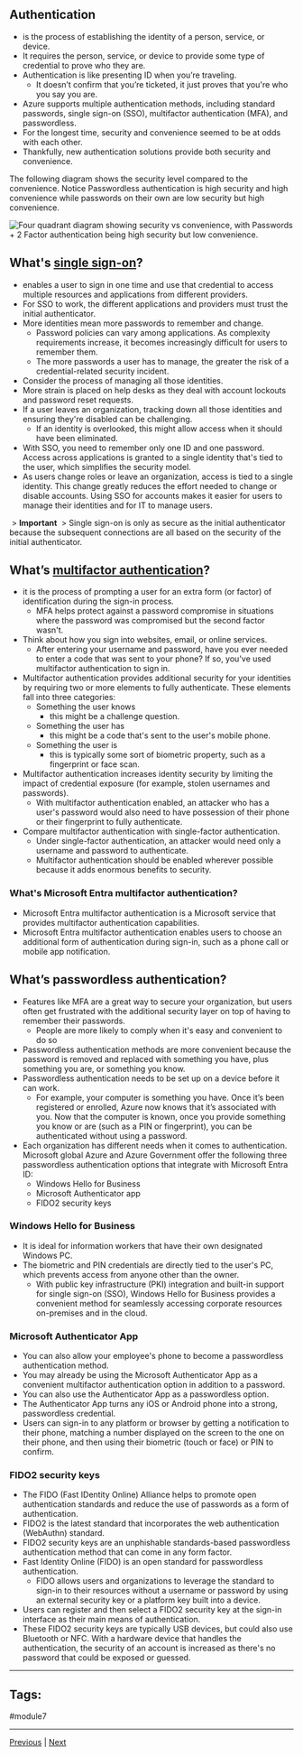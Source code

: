 ## **Authentication** 

- is the process of establishing the identity of a person, service, or device. 
- It requires the person, service, or device to provide some type of credential to prove who they are. 
- Authentication is like presenting ID when you’re traveling. 
	- It doesn’t confirm that you’re ticketed, it just proves that you're who you say you are. 
- Azure supports multiple authentication methods, including standard passwords, single sign-on (SSO), multifactor authentication (MFA), and passwordless.
- For the longest time, security and convenience seemed to be at odds with each other. 
- Thankfully, new authentication solutions provide both security and convenience.

The following diagram shows the security level compared to the convenience. Notice Passwordless authentication is high security and high convenience while passwords on their own are low security but high convenience.

![Four quadrant diagram showing security vs convenience, with Passwords + 2 Factor authentication being high security but low convenience.](https://learn.microsoft.com/en-us/training/wwl-azure/describe-azure-identity-access-security/media/passwordless-convenience-security-30321b4d.png)

## What's [single sign-on](terminologies#SSA)?

- enables a user to sign in one time and use that credential to access multiple resources and applications from different providers. 
- For SSO to work, the different applications and providers must trust the initial authenticator.
- More identities mean more passwords to remember and change. 
	- Password policies can vary among applications. As complexity requirements increase, it becomes increasingly difficult for users to remember them. 
	- The more passwords a user has to manage, the greater the risk of a credential-related security incident.
- Consider the process of managing all those identities. 
- More strain is placed on help desks as they deal with account lockouts and password reset requests. 
- If a user leaves an organization, tracking down all those identities and ensuring they're disabled can be challenging. 
	- If an identity is overlooked, this might allow access when it should have been eliminated.
- With SSO, you need to remember only one ID and one password. Access across applications is granted to a single identity that's tied to the user, which simplifies the security model. 
- As users change roles or leave an organization, access is tied to a single identity. This change greatly reduces the effort needed to change or disable accounts. Using SSO for accounts makes it easier for users to manage their identities and for IT to manage users.

 > **Important**
 > Single sign-on is only as secure as the initial authenticator because the subsequent connections are all based on the security of the initial authenticator.

## What’s [multifactor authentication](terminologies#MFA)?

 - it is the process of prompting a user for an extra form (or factor) of identification during the sign-in process. 
	 - MFA helps protect against a password compromise in situations where the password was compromised but the second factor wasn't.
- Think about how you sign into websites, email, or online services. 
	- After entering your username and password, have you ever needed to enter a code that was sent to your phone? If so, you've used multifactor authentication to sign in.
- Multifactor authentication provides additional security for your identities by requiring two or more elements to fully authenticate. These elements fall into three categories:
	- Something the user knows 
		- this might be a challenge question.
	- Something the user has 
		- this might be a code that's sent to the user's mobile phone.
	- Something the user is
		- this is typically some sort of biometric property, such as a fingerprint or face scan.
- Multifactor authentication increases identity security by limiting the impact of credential exposure (for example, stolen usernames and passwords). 
	- With multifactor authentication enabled, an attacker who has a user's password would also need to have possession of their phone or their fingerprint to fully authenticate.
- Compare multifactor authentication with single-factor authentication. 
	- Under single-factor authentication, an attacker would need only a username and password to authenticate. 
	- Multifactor authentication should be enabled wherever possible because it adds enormous benefits to security.

### What's Microsoft Entra multifactor authentication?

- Microsoft Entra multifactor authentication is a Microsoft service that provides multifactor authentication capabilities. 
- Microsoft Entra multifactor authentication enables users to choose an additional form of authentication during sign-in, such as a phone call or mobile app notification.

## What’s passwordless authentication?

- Features like MFA are a great way to secure your organization, but users often get frustrated with the additional security layer on top of having to remember their passwords. 
	- People are more likely to comply when it's easy and convenient to do so
- Passwordless authentication methods are more convenient because the password is removed and replaced with something you have, plus something you are, or something you know.
- Passwordless authentication needs to be set up on a device before it can work.
	- For example, your computer is something you have. Once it’s been registered or enrolled, Azure now knows that it’s associated with you. Now that the computer is known, once you provide something you know or are (such as a PIN or fingerprint), you can be authenticated without using a password.
- Each organization has different needs when it comes to authentication. Microsoft global Azure and Azure Government offer the following three passwordless authentication options that integrate with Microsoft Entra ID:
	- Windows Hello for Business
	- Microsoft Authenticator app
	- FIDO2 security keys

### Windows Hello for Business

- It is ideal for information workers that have their own designated Windows PC.
- The biometric and PIN credentials are directly tied to the user's PC, which prevents access from anyone other than the owner. 
	- With public key infrastructure (PKI) integration and built-in support for single sign-on (SSO), Windows Hello for Business provides a convenient method for seamlessly accessing corporate resources on-premises and in the cloud.

### Microsoft Authenticator App

- You can also allow your employee's phone to become a passwordless authentication method. 
- You may already be using the Microsoft Authenticator App as a convenient multifactor authentication option in addition to a password. 
- You can also use the Authenticator App as a passwordless option.
- The Authenticator App turns any iOS or Android phone into a strong, passwordless credential. 
- Users can sign-in to any platform or browser by getting a notification to their phone, matching a number displayed on the screen to the one on their phone, and then using their biometric (touch or face) or PIN to confirm. 

### FIDO2 security keys

- The FIDO (Fast IDentity Online) Alliance helps to promote open authentication standards and reduce the use of passwords as a form of authentication. 
- FIDO2 is the latest standard that incorporates the web authentication (WebAuthn) standard.
- FIDO2 security keys are an unphishable standards-based passwordless authentication method that can come in any form factor. 
- Fast Identity Online (FIDO) is an open standard for passwordless authentication.
	- FIDO allows users and organizations to leverage the standard to sign-in to their resources without a username or password by using an external security key or a platform key built into a device.
- Users can register and then select a FIDO2 security key at the sign-in interface as their main means of authentication. 
- These FIDO2 security keys are typically USB devices, but could also use Bluetooth or NFC. With a hardware device that handles the authentication, the security of an account is increased as there's no password that could be exposed or guessed.

---
## Tags:
#module7

---
[Previous](Describe-Azure-Directory-Services) | [Next](Describe-Azure-External-Identities.md)
